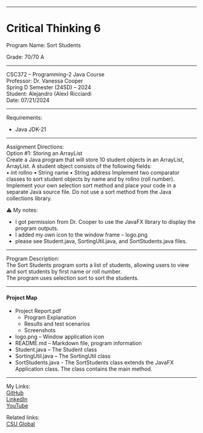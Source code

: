 ﻿-----------------------------------------------------------------------------------------------------------------------------
# Critical Thinking 6
Program Name: Sort Students  

Grade:  70/70 A

-----------------------------------------------------------------------------------------------------------------------------

CSC372 – Programming-2 Java Course  
Professor: Dr. Vanessa Cooper  
Spring D Semester (24SD) – 2024  
Student: Alejandro (Alex) Ricciardi  
Date: 07/21/2024   

-----------------------------------------------------------------------------------------------------------------------------

Requirements:  
- Java JDK-21  

-----------------------------------------------------------------------------------------------------------------------------

Assignment Directions:    
Option #1: Storing an ArrayList  
Create a Java program that will store 10 student objects in an ArrayList, ArrayList<Student>. A student object consists of the following fields:  
•	int rollno
•	String name
•	String address
Implement two comparator classes to sort student objects by name and by rollno (roll number). Implement your own selection sort method and place your code in a separate Java source file. Do not use a sort method from the Java collections library.  

⚠️ My notes:   
-	I got permission from Dr. Cooper to use the JavaFX library to display the program outputs.  
-	I added my own icon to the window frame – logo.png  
-	please see Student.java, SortingUtil.java, and SortStudents.java files.  

-----------------------------------------------------------------------------------------------------------------------------

Program Description:  
The Sort Students program sorts a list of students, allowing users to view and sort students by first name or roll number.  
The program uses selection sort to sort the students.   

-----------------------------------------------------------------------------------------------------------------------------

#### Project Map
- Project Report.pdf  
	- Program Explanation  
	- Results and test scenarios   
	- Screenshots  
- logo.png – Window application icon  
- README.md – Markdown file, program information  
- Student.java – The Student class  
- SortingUtil.java – The SortingUtil class  
- SortStudents.java - The SortStudents class extends the JavaFX Application class. The class contains the main method.  

-----------------------------------------------------------------------------------------------------------------------------

My Links:   
[GitHub](https://github.com/Omegapy)  
[LinkedIn](https://www.linkedin.com/in/alex-ricciardi/)   
[YouTube](https://www.youtube.com/channel/UC4rMaQ7sqywMZkfS1xGh2AA)

Related links:  
[CSU Global](https://csuglobal.edu/) 

